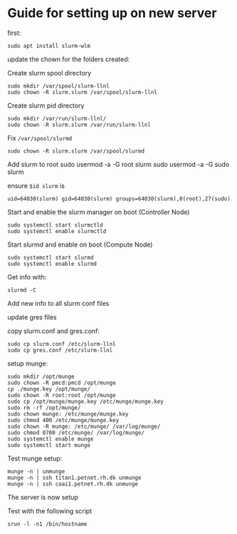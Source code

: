# Guide for setting up on new server

first:

    sudo apt install slurm-wlm


update the chown for the folders created:

Create slurm spool directory

    sudo mkdir /var/spool/slurm-llnl
    sudo chown -R slurm.slurm /var/spool/slurm-llnl

Create slurm pid directory
    
    sudo mkdir /var/run/slurm-llnl/
    sudo chown -R slurm.slurm /var/run/slurm-llnl

Fix `/var/spool/slurmd`

    sudo chown -R slurm.slurm /var/spool/slurmd

Add slurm to root
    sudo usermod -a -G root slurm
    sudo usermod -a -G sudo slurm

ensure `$id slurm` is

    uid=64030(slurm) gid=64030(slurm) groups=64030(slurm),0(root),27(sudo)


Start and enable the slurm manager on boot (Controller Node)
    
    sudo systemctl start slurmctld
    sudo systemctl enable slurmctld

Start slurmd and enable on boot (Compute Node)
    
    sudo systemctl start slurmd
    sudo systemctl enable slurmd

Get info with:
    
    slurmd -C

Add new info to all slurm conf files

update gres files

copy slurm.conf and gres.conf:

    sudo cp slurm.conf /etc/slurm-llnl
    sudo cp gres.conf /etc/slurm-llnl

setup munge:

    sudo mkdir /opt/munge
    sudo chown -R pmcd:pmcd /opt/munge
    cp ./munge.key /opt/munge/
    sudo chown -R root:root /opt/munge
    sudo cp /opt/munge/munge.key /etc/munge/munge.key
    sudo rm -rf /opt/munge/
    sudo chown munge: /etc/munge/munge.key
    sudo chmod 400 /etc/munge/munge.key
    sudo chown -R munge: /etc/munge/ /var/log/munge/
    sudo chmod 0700 /etc/munge/ /var/log/munge/
    sudo systemctl enable munge
    sudo systemctl start munge

Test munge setup:

    munge -n | unmunge
    munge -n | ssh titan1.petnet.rh.dk unmunge
    munge -n | ssh caai1.petnet.rh.dk unmunge

The server is now setup

Test with the following script

    srun -l -n1 /bin/hostname